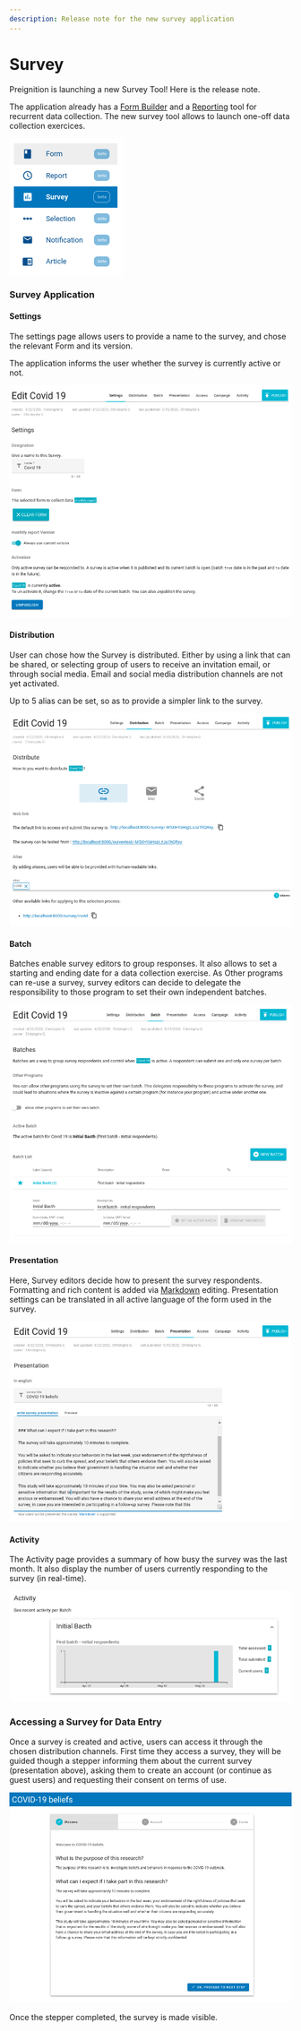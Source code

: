 ```yaml
---
description: Release note for the new survey application
---
```


# Survey

Preignition is launching a new Survey Tool! Here is the release note.

The application already has a [Form Builder](form-builder/) and a [Reporting](reporting.md) tool for recurrent data collection. The new survey tool allows to launch one-off data collection exercices. 

![Accessing Survey tool through resource page.](../.gitbook/assets/menu.png)

### Survey Application

#### Settings

The settings page allows users to provide a name to the survey, and chose the relevant Form and its version. 

The application informs the user whether the survey is currently active or not. 

![Survey application main page: settings.](../.gitbook/assets/settings.png)

#### Distribution

User can chose how the Survey is distributed. Either by using a link that can be shared, or selecting group of users to receive an invitation email, or through social media. Email and social media distribution channels are not yet activated. 

Up to 5 alias can be set, so as to provide a simpler link to the survey.

![Set how the survey is distributed.](../.gitbook/assets/distribution.png)

#### Batch

Batches enable survey editors to group responses. It also allows to set a starting and ending date for a data collection exercise. As Other programs can re-use a survey, survey editors can decide to delegate the responsibility to those program to set their own independent batches.

![Batch tool to group survey responses, or set start and end date](../.gitbook/assets/batch.png)

#### Presentation

Here, Survey editors decide how to present the survey respondents. Formatting and rich content is added via [Markdown](https://en.wikipedia.org/wiki/Markdown) editing. Presentation settings can be translated in all active language of the form used in the survey. 

![Inform respondents about the Survey they are going to fill-in.](../.gitbook/assets/presentation.png)

#### Activity

The Activity page provides a summary of how busy the survey was the last month. It also display the number of users currently responding to the survey (in real-time).

![Summary of survey activity for last month, with number of users currently accessing the survey.](../.gitbook/assets/activity.png)

### Accessing a Survey for Data Entry

Once a survey is created and active, users can access it through the chosen distribution channels. First time they access a survey, they will be guided though a stepper informing them about the current survey (presentation above), asking them to create an account (or continue as guest users) and requesting their consent on terms of use. 

![Survey Landing stepper (first time a user access a survey).](../.gitbook/assets/stepper.png)

Once the stepper completed, the survey is made visible.

